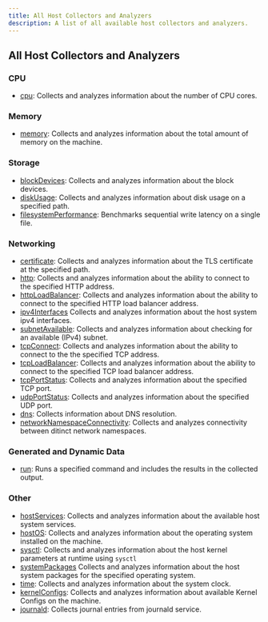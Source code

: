 ```yaml
---
title: All Host Collectors and Analyzers
description: A list of all available host collectors and analyzers.
---
```


## All Host Collectors and Analyzers

### CPU

- [cpu](./cpu): Collects and analyzes information about the number of CPU cores.

### Memory

- [memory](./memory): Collects and analyzes information about the total amount of memory on the machine.

### Storage

- [blockDevices](./blockDevices): Collects and analyzes information about the block devices.
- [diskUsage](./diskUsage): Collects and analyzes information about disk usage on a specified path.
- [filesystemPerformance](./filesystemPerformance): Benchmarks sequential write latency on a single file.

### Networking

- [certificate](./certificate): Collects and analyzes information about the TLS certificate at the specified path.
- [http](./http): Collects and analyzes information about the ability to connect to the specified HTTP address.
- [httpLoadBalancer](./httpLoadBalancer): Collects and analyzes information about the ability to connect to the specified HTTP load balancer address.
- [ipv4Interfaces](./ipv4Interfaces) Collects and analyzes information about the host system ipv4 interfaces.
- [subnetAvailable](./subnetAvailable): Collects and analyzes information about checking for an available (IPv4) subnet.
- [tcpConnect](./tcpConnect): Collects and analyzes information about the ability to connect to the the specified TCP address.
- [tcpLoadBalancer](./tcpLoadBalancer): Collects and analyzes information about the ability to connect to the specified TCP load balancer address.
- [tcpPortStatus](./tcpPortStatus): Collects and analyzes information about the specified TCP port.
- [udpPortStatus](./udpPortStatus): Collects and analyzes information about the specified UDP port.
- [dns](./dns): Collects information about DNS resolution.
- [networkNamespaceConnectivity](./networkNamespaceConnectivity): Collects and analyzes connectivity between ditinct network namespaces.

### Generated and Dynamic Data

- [run](./run): Runs a specified command and includes the results in the collected output.

### Other

- [hostServices](./hostServices): Collects and analyzes information about the available host system services.
- [hostOS](./hostOS): Collects and analyzes information about the operating system installed on the machine.
- [sysctl](./sysctl): Collects and analyzes information about the host kernel parameters at runtime using `sysctl`
- [systemPackages](./systemPackages) Collects and analyzes information about the host system packages for the specified operating system.
- [time](./time): Collects and analyzes information about the system clock.
- [kernelConfigs](./kernelConfigs): Collects and analyzes information about available Kernel Configs on the machine.
- [journald](./journald): Collects journal entries from journald service.

